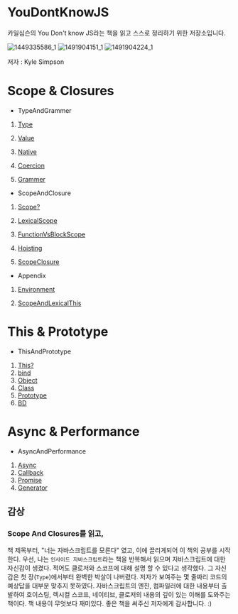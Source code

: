 # YouDontKnowJS

카일심슨의 You Don't know JS라는 책을 읽고 스스로 정리하기 위한 저장소입니다.

![1449335586_1](https://user-images.githubusercontent.com/55838461/72202563-4ed3b680-34a4-11ea-999f-ead2fdd40e84.jpg)
![1491904151_1](https://user-images.githubusercontent.com/55838461/72542661-d9168300-38c7-11ea-99d7-601f7df6ca6d.jpg)
![1491904224_1](https://user-images.githubusercontent.com/55838461/72542665-dae04680-38c7-11ea-8286-1154a5057a9f.jpg)


저자 : Kyle Simpson

# Scope & Closures

- TypeAndGrammer

1. [Type](https://github.com/leeshinyook/YouDontKnowJS/blob/master/TypeAndGrammer/Type.md)

2. [Value](https://github.com/leeshinyook/YouDontKnowJS/blob/master/TypeAndGrammer/Value.md)

3. [Native](https://github.com/leeshinyook/YouDontKnowJS/blob/master/TypeAndGrammer/Native.md)

4. [Coercion](https://github.com/leeshinyook/YouDontKnowJS/blob/master/TypeAndGrammer/Coercive.md)

5. [Grammer](https://github.com/leeshinyook/YouDontKnowJS/blob/master/TypeAndGrammer/Grammer.md)

- ScopeAndClosure

1. [Scope?](https://github.com/leeshinyook/YouDontKnowJS/blob/master/ScopeAndClosures/Scope%3F.md)

2. [LexicalScope](https://github.com/leeshinyook/YouDontKnowJS/blob/master/ScopeAndClosures/LexicalScope.md)

3. [FunctionVsBlockScope](https://github.com/leeshinyook/YouDontKnowJS/blob/master/ScopeAndClosures/FunctionAndBlockscope.md)

4. [Hoisting](https://github.com/leeshinyook/YouDontKnowJS/blob/master/ScopeAndClosures/Hoisting.md)

5. [ScopeClosure](https://github.com/leeshinyook/YouDontKnowJS/blob/master/ScopeAndClosures/ScopeClosure.md)

- Appendix

1. [Environment](https://github.com/leeshinyook/YouDontKnowJS/blob/master/Appendix/Environment.md)

2. [ScopeAndLexicalThis](https://github.com/leeshinyook/YouDontKnowJS/blob/master/Appendix/ScopeAndLexicalThis.md)



# This & Prototype

- ThisAndPrototype

1. [This?](https://github.com/leeshinyook/YouDontKnowJS/blob/master/ThisAndPrototype/This%3F.md)
2. [bind](https://github.com/leeshinyook/YouDontKnowJS/blob/master/ThisAndPrototype.md)
3. [Object](https://github.com/leeshinyook/YouDontKnowJS/blob/master/ThisAndPrototype/Object.md)
4. [Class](https://github.com/leeshinyook/YouDontKnowJS/blob/master/ThisAndPrototype/Class.md)
5. [Prototype](https://github.com/leeshinyook/YouDontKnowJS/blob/master/ThisAndPrototype/Prototype.md)
6. [BD](https://github.com/leeshinyook/YouDontKnowJS/blob/master/ThisAndPrototype/BD.md)



# Async & Performance

- AsyncAndPerformance

1. [Async](https://github.com/leeshinyook/YouDontKnowJS/blob/master/AsyncAndPerformance/Async.md)
2. [Callback](https://github.com/leeshinyook/YouDontKnowJS/blob/master/AsyncAndPerformance/Callback.md)
3. [Promise](https://github.com/leeshinyook/YouDontKnowJS/blob/master/AsyncAndPerformance/Promise.md)
4. [Generator](https://github.com/leeshinyook/YouDontKnowJS/blob/master/AsyncAndPerformance/Generator.md)



## 감상

### Scope And Closures를 읽고,

책 제목부터, "너는 자바스크립트를 모른다" 였고, 이에 끌리게되어 이 책의 공부를 시작한다. 우선, 나는 `인사이드 자바스크립트`라는 책을 반복해서 읽으며 자바스크립트에 대한 자신감이 생겼다. 적어도 클로저와 스코프에 대해 설명 할 수 있다고 생각했다. 그 자신감은 첫 장(`Type`)에서부터 완벽한 박살이 나버렸다. 저자가 보여주는 몇 줄짜리 코드의 예상답을 대부분 맞추지 못하였다. 자바스크립트의 엔진, 컴파일러에 대한 내용부터 출발하여 호이스팅, 렉시컬 스코프, 네이티브, 클로저의 내용의 깊이 있는 이해를 도와주는 책이다. 책 내용이 무엇보다 재미있다. 좋은 책을 써주신 저자에게 감사합니다. :)